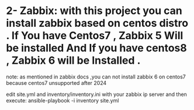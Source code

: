 # 2- Zabbix: with this project you can install zabbix based on centos distro . If You have Centos7 , Zabbix 5 Will be installed And If you have centos8 , Zabbix 6 will be Installed . 
note: as mentioned in zabbix docs ,you can not install zabbix 6 on centos7 because  centos7 unsupported after 2024  

edit site.yml and inventory/inventory.ini with your zabbix ip server and then execute:
ansible-playbook -i inventory site.yml
